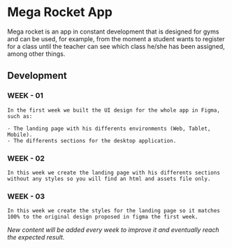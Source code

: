 # Mega Rocket App
Mega rocket is an app in constant development that is designed for gyms and can be used, for example, from the moment a student wants to register for a class until the teacher can see which class he/she has been assigned, among other things.

## Development
### WEEK - 01
```
In the first week we built the UI design for the whole app in Figma, such as:

- The landing page with his differents environments (Web, Tablet, Mobile).
- The differents sections for the desktop application.
```
### WEEK - 02
```
In this week we create the landing page with his differents sections without any styles so you will find an html and assets file only.
```
### WEEK - 03
```
In this week we create the styles for the landing page so it matches 100% to the original design proposed in figma the first week.
```

_New content will be added every week to improve it and eventually reach the expected result._